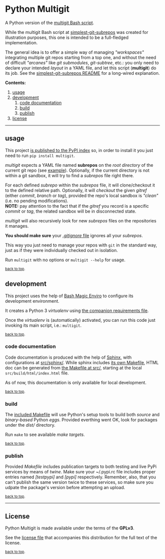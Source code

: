 # Python Multigit<a name="top"></a>

A Python version of the [multigit Bash script](https://github.com/jmnavarrol/simplest-git-subrepos).

While the multigit Bash script at [simplest-git-subrepos](https://github.com/jmnavarrol/simplest-git-subrepos) was created for illustration purposes, this one is intended to be a full-fledged implementation.

The general idea is to offer a simple way of managing *"workspaces"* integrating multiple git repos starting from a top one, and without the need of difficult *"arcanes"* like *git submodules*, *git-subtree*, etc.: you only need to declare your intended *layout* in a YAML file, and let this script (**multigit**) do its job.  See the [simplest-git-subrepos README](https://github.com/jmnavarrol/simplest-git-subrepos#readme) for a long-wired explanation.

**Contents:**<a name="contents"></a>
1. [usage](#usage)
1. [development](#development)
   1. [code documentation](#sphinx)
   1. [build](#build)
   1. [publish](#publish)
1. [license](#license)

----

## usage<a name="usage"></a>
This project [is published to the PyPI index](https://pypi.org/project/multigit/) so, in order to install it you just need to run `pip install multigit`.

*multigit* expects a YAML file named **subrepos** on the *root directory* of the current git repo (see [example](./subrepos)).  Optionally, if the current directory is not within a git sandbox, it will try to find a *subrepos* file right there.

For each defined *subrepo* within the *subrepos* file, it will clone/checkout it to the defined relative path.  Optionally, it will *checkout* the given *gitref* (either *commit*, *branch* or *tag*), provided the repo's local sandbox is *"clean"* (i.e. no pending modifications).  
  **NOTE:** pay attention to the fact that if the *gitref* you record is a specific *commit* or *tag*, the related sandbox will be in disconnected state.

*multigit* will also recursively look for new *subrepos* files on the repositories it manages.

**You should make sure** your [*.gitignore* file](./.gitignore) ignores all your *subrepos*.

This way you just need to manage your repos with `git` in the standard way, just as if they were individually checked out in isolation.

Run `multigit` with no options or `multigit --help` for usage.

<sub>[back to top](#top).</sub>

## development<a name="development"></a>
This project uses the help of [Bash Magic Enviro](https://github.com/jmnavarrol/bash-magic-enviro) to configure its development environment.

It creates a Python 3 *virtualenv* using [the companion requirements file](./python-virtualenvs/multigit-development.requirements).

Once the *virtualenv* is (automatically) activated, you can run this code just invoking its main script, i.e.: `multigit`.

<sub>[back to top](#top).</sub>

### code documentation<a name="sphinx"></a>
Code documentation is produced with the help of [Sphinx](https://www.sphinx-doc.org), with configurations at [src/sphinx/](./src/sphinx/).  While sphinx includes [its own Makefile](./src/sphinx/Makefile), HTML doc can be generated from [the Makefile at src/](./src/Makefile), starting at the local `src/build/html/index.html` file.

As of now, this documentation is only available for local development.

<sub>[back to top](#top).</sub>

### build<a name="build"></a>
The [included Makefile](./src/Makefile) will use Python's setup tools to build both *source* and *binary-based* Python *eggs*.  Provided everthing went OK, look for packages under the *dist/* directory.

Run `make` to see available *make targets*.

<sub>[back to top](#top).</sub>

### publish<a name="publish"></a>
Provided *Makefile* includes publication targets to both testing and live PyPi services by means of *twine*.  Make sure your ~/.pypi.rc file includes proper entries named *[testpypi]* and *[pypi]* respectively.  Remember, also, that you can't publish the same version twice to these services, so make sure you udpate the package's version before attempting an upload.

<sub>[back to top](#top).</sub>

------

## License<a name="license"></a>
Python Multigit is made available under the terms of the **GPLv3**.

See the [license file](./LICENSE) that accompanies this distribution for the full text of the license.

<sub>[back to top](#top).</sub>
